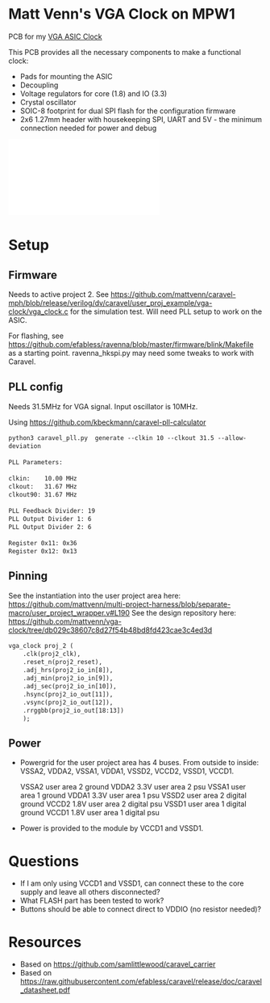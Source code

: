 Matt Venn's VGA Clock on MPW1
=============================

PCB for my [VGA ASIC Clock](https://www.zerotoasiccourse.com/post/vga_clock/)

This PCB provides all the necessary components to make a functional clock:

 * Pads for mounting the ASIC
 * Decoupling
 * Voltage regulators for core (1.8) and IO (3.3)
 * Crystal oscillator
 * SOIC-8 footprint for dual SPI flash for the configuration firmware
 * 2x6 1.27mm header with housekeeping SPI, UART and 5V - the minimum connection needed for power and debug

![Schematic](rev0.1/carrier.pdf)

# Setup

## Firmware

Needs to active project 2. See https://github.com/mattvenn/caravel-mph/blob/release/verilog/dv/caravel/user_proj_example/vga-clock/vga_clock.c for the simulation test.
Will need PLL setup to work on the ASIC.

For flashing, see https://github.com/efabless/ravenna/blob/master/firmware/blink/Makefile as a starting point. ravenna_hkspi.py may need some tweaks to work with Caravel.

## PLL config

Needs 31.5MHz for VGA signal.
Input oscillator is 10MHz.

Using https://github.com/kbeckmann/caravel-pll-calculator

    python3 caravel_pll.py  generate --clkin 10 --clkout 31.5 --allow-deviation

    PLL Parameters:

    clkin:    10.00 MHz
    clkout:   31.67 MHz
    clkout90: 31.67 MHz

    PLL Feedback Divider: 19
    PLL Output Divider 1: 6
    PLL Output Divider 2: 6

    Register 0x11: 0x36
    Register 0x12: 0x13

## Pinning

See the instantiation into the user project area here: https://github.com/mattvenn/multi-project-harness/blob/separate-macro/user_project_wrapper.v#L190
See the design repository here: https://github.com/mattvenn/vga-clock/tree/db029c38607c8d27f54b48bd8fd423cae3c4ed3d

    vga_clock proj_2 (
        .clk(proj2_clk),
        .reset_n(proj2_reset),
        .adj_hrs(proj2_io_in[8]),
        .adj_min(proj2_io_in[9]),
        .adj_sec(proj2_io_in[10]),
        .hsync(proj2_io_out[11]),
        .vsync(proj2_io_out[12]),
        .rrggbb(proj2_io_out[18:13])
        );

## Power

* Powergrid for the user project area has 4 buses. From outside to inside:  VSSA2, VDDA2, VSSA1, VDDA1, VSSD2, VCCD2, VSSD1, VCCD1.

    VSSA2 user area 2 ground
    VDDA2 3.3V user area 2 psu
    VSSA1 user area 1 ground
    VDDA1 3.3V user area 1 psu
    VSSD2 user area 2 digital ground
    VCCD2 1.8V user area 2 digital psu
    VSSD1 user area 1 digital ground
    VCCD1 1.8V user area 1 digital psu

* Power is provided to the module by VCCD1 and VSSD1.

# Questions

* If I am only using VCCD1 and VSSD1, can connect these to the core supply and leave all others disconnected?
* What FLASH part has been tested to work?
* Buttons should be able to connect direct to VDDIO (no resistor needed)?

# Resources

* Based on https://github.com/samlittlewood/caravel_carrier
* Based on https://raw.githubusercontent.com/efabless/caravel/release/doc/caravel_datasheet.pdf
